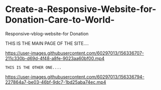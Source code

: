 # Create-a-Responsive-Website-for-Donation-Care-to-World-
Responsive-vblog-website-for Donation 

 THIS IS THE MAIN PAGE OF THE SITE....





https://user-images.githubusercontent.com/60297013/156336707-211c330b-d69d-4f48-a8fe-9023aa60bf00.mp4











    THIS IS THE OTHER ONE....





https://user-images.githubusercontent.com/60297013/156336794-227864a7-be03-46bf-9dc7-1bd25aba74ec.mp4


